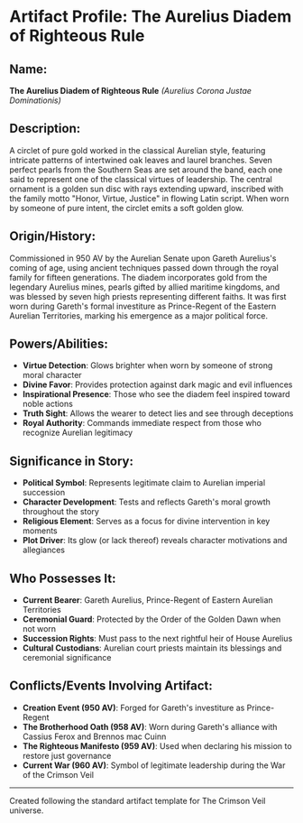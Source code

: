 # Artifact Profile: The Aurelius Diadem of Righteous Rule

## Name:
**The Aurelius Diadem of Righteous Rule** *(Aurelius Corona Justae Dominationis)*

## Description:
A circlet of pure gold worked in the classical Aurelian style, featuring intricate patterns of intertwined oak leaves and laurel branches. Seven perfect pearls from the Southern Seas are set around the band, each one said to represent one of the classical virtues of leadership. The central ornament is a golden sun disc with rays extending upward, inscribed with the family motto "Honor, Virtue, Justice" in flowing Latin script. When worn by someone of pure intent, the circlet emits a soft golden glow.

## Origin/History:
Commissioned in 950 AV by the Aurelian Senate upon Gareth Aurelius's coming of age, using ancient techniques passed down through the royal family for fifteen generations. The diadem incorporates gold from the legendary Aurelius mines, pearls gifted by allied maritime kingdoms, and was blessed by seven high priests representing different faiths. It was first worn during Gareth's formal investiture as Prince-Regent of the Eastern Aurelian Territories, marking his emergence as a major political force.

## Powers/Abilities:
- **Virtue Detection**: Glows brighter when worn by someone of strong moral character
- **Divine Favor**: Provides protection against dark magic and evil influences
- **Inspirational Presence**: Those who see the diadem feel inspired toward noble actions
- **Truth Sight**: Allows the wearer to detect lies and see through deceptions
- **Royal Authority**: Commands immediate respect from those who recognize Aurelian legitimacy

## Significance in Story:
- **Political Symbol**: Represents legitimate claim to Aurelian imperial succession
- **Character Development**: Tests and reflects Gareth's moral growth throughout the story
- **Religious Element**: Serves as a focus for divine intervention in key moments
- **Plot Driver**: Its glow (or lack thereof) reveals character motivations and allegiances

## Who Possesses It:
- **Current Bearer**: Gareth Aurelius, Prince-Regent of Eastern Aurelian Territories
- **Ceremonial Guard**: Protected by the Order of the Golden Dawn when not worn
- **Succession Rights**: Must pass to the next rightful heir of House Aurelius
- **Cultural Custodians**: Aurelian court priests maintain its blessings and ceremonial significance

## Conflicts/Events Involving Artifact:
- **Creation Event (950 AV)**: Forged for Gareth's investiture as Prince-Regent
- **The Brotherhood Oath (958 AV)**: Worn during Gareth's alliance with Cassius Ferox and Brennos mac Cuinn
- **The Righteous Manifesto (959 AV)**: Used when declaring his mission to restore just governance
- **Current War (960 AV)**: Symbol of legitimate leadership during the War of the Crimson Veil

---
Created following the standard artifact template for The Crimson Veil universe.
